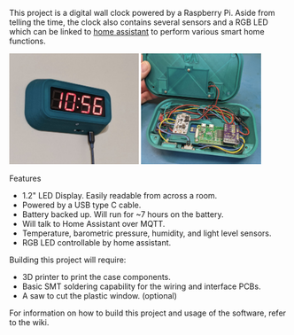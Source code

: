 This project is a digital wall clock powered by a Raspberry Pi. Aside from telling the time, the clock also contains several sensors and a RGB LED which can be linked to [home assistant](https://www.home-assistant.io/) to perform various smart home functions.

<img src="https://github.com/ilikecake/Wall-Clock-V2/blob/main/assets/on-wall.JPG" height="200">  [<img src="https://github.com/ilikecake/Wall-Clock-V2/blob/main/assets/inside-assembled.JPG" height="200">](https://github.com/ilikecake/Wall-Clock-V2/blob/main/assets/inside-assembled.JPG)

Features
* 1.2" LED Display. Easily readable from across a room.
* Powered by a USB type C cable.
* Battery backed up. Will run for ~7 hours on the battery.
* Will talk to Home Assistant over MQTT.
* Temperature, barometric pressure, humidity, and light level sensors.
* RGB LED controllable by home assistant.

Building this project will require:
* 3D printer to print the case components.
* Basic SMT soldering capability for the wiring and interface PCBs.
* A saw to cut the plastic window. (optional)

For information on how to build this project and usage of the software, refer to the wiki.
